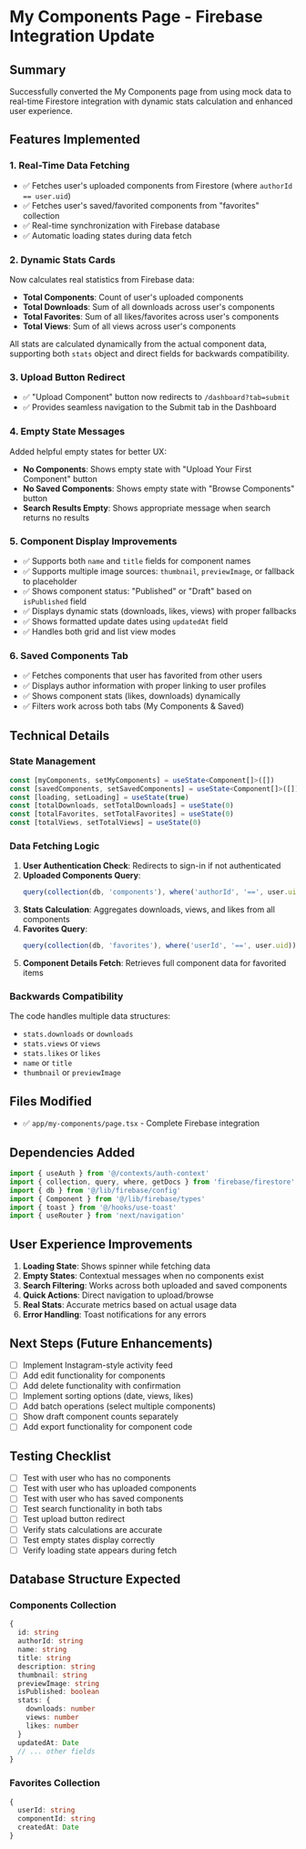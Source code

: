 # My Components Page - Firebase Integration Update

## Summary
Successfully converted the My Components page from using mock data to real-time Firestore integration with dynamic stats calculation and enhanced user experience.

## Features Implemented

### 1. **Real-Time Data Fetching**
- ✅ Fetches user's uploaded components from Firestore (where `authorId == user.uid`)
- ✅ Fetches user's saved/favorited components from "favorites" collection
- ✅ Real-time synchronization with Firebase database
- ✅ Automatic loading states during data fetch

### 2. **Dynamic Stats Cards**
Now calculates real statistics from Firebase data:
- **Total Components**: Count of user's uploaded components
- **Total Downloads**: Sum of all downloads across user's components
- **Total Favorites**: Sum of all likes/favorites across user's components
- **Total Views**: Sum of all views across user's components

All stats are calculated dynamically from the actual component data, supporting both `stats` object and direct fields for backwards compatibility.

### 3. **Upload Button Redirect**
- ✅ "Upload Component" button now redirects to `/dashboard?tab=submit`
- ✅ Provides seamless navigation to the Submit tab in the Dashboard

### 4. **Empty State Messages**
Added helpful empty states for better UX:
- **No Components**: Shows empty state with "Upload Your First Component" button
- **No Saved Components**: Shows empty state with "Browse Components" button
- **Search Results Empty**: Shows appropriate message when search returns no results

### 5. **Component Display Improvements**
- ✅ Supports both `name` and `title` fields for component names
- ✅ Supports multiple image sources: `thumbnail`, `previewImage`, or fallback to placeholder
- ✅ Shows component status: "Published" or "Draft" based on `isPublished` field
- ✅ Displays dynamic stats (downloads, likes, views) with proper fallbacks
- ✅ Shows formatted update dates using `updatedAt` field
- ✅ Handles both grid and list view modes

### 6. **Saved Components Tab**
- ✅ Fetches components that user has favorited from other users
- ✅ Displays author information with proper linking to user profiles
- ✅ Shows component stats (likes, downloads) dynamically
- ✅ Filters work across both tabs (My Components & Saved)

## Technical Details

### State Management
```typescript
const [myComponents, setMyComponents] = useState<Component[]>([])
const [savedComponents, setSavedComponents] = useState<Component[]>([])
const [loading, setLoading] = useState(true)
const [totalDownloads, setTotalDownloads] = useState(0)
const [totalFavorites, setTotalFavorites] = useState(0)
const [totalViews, setTotalViews] = useState(0)
```

### Data Fetching Logic
1. **User Authentication Check**: Redirects to sign-in if not authenticated
2. **Uploaded Components Query**: 
   ```typescript
   query(collection(db, 'components'), where('authorId', '==', user.uid))
   ```
3. **Stats Calculation**: Aggregates downloads, views, and likes from all components
4. **Favorites Query**: 
   ```typescript
   query(collection(db, 'favorites'), where('userId', '==', user.uid))
   ```
5. **Component Details Fetch**: Retrieves full component data for favorited items

### Backwards Compatibility
The code handles multiple data structures:
- `stats.downloads` or `downloads`
- `stats.views` or `views`
- `stats.likes` or `likes`
- `name` or `title`
- `thumbnail` or `previewImage`

## Files Modified
- ✅ `app/my-components/page.tsx` - Complete Firebase integration

## Dependencies Added
```typescript
import { useAuth } from '@/contexts/auth-context'
import { collection, query, where, getDocs } from 'firebase/firestore'
import { db } from '@/lib/firebase/config'
import { Component } from '@/lib/firebase/types'
import { toast } from '@/hooks/use-toast'
import { useRouter } from 'next/navigation'
```

## User Experience Improvements
1. **Loading State**: Shows spinner while fetching data
2. **Empty States**: Contextual messages when no components exist
3. **Search Filtering**: Works across both uploaded and saved components
4. **Quick Actions**: Direct navigation to upload/browse
5. **Real Stats**: Accurate metrics based on actual usage data
6. **Error Handling**: Toast notifications for any errors

## Next Steps (Future Enhancements)
- [ ] Implement Instagram-style activity feed
- [ ] Add edit functionality for components
- [ ] Add delete functionality with confirmation
- [ ] Implement sorting options (date, views, likes)
- [ ] Add batch operations (select multiple components)
- [ ] Show draft component counts separately
- [ ] Add export functionality for component code

## Testing Checklist
- [ ] Test with user who has no components
- [ ] Test with user who has uploaded components
- [ ] Test with user who has saved components
- [ ] Test search functionality in both tabs
- [ ] Test upload button redirect
- [ ] Verify stats calculations are accurate
- [ ] Test empty states display correctly
- [ ] Verify loading state appears during fetch

## Database Structure Expected

### Components Collection
```typescript
{
  id: string
  authorId: string
  name: string
  title: string
  description: string
  thumbnail: string
  previewImage: string
  isPublished: boolean
  stats: {
    downloads: number
    views: number
    likes: number
  }
  updatedAt: Date
  // ... other fields
}
```

### Favorites Collection
```typescript
{
  userId: string
  componentId: string
  createdAt: Date
}
```
